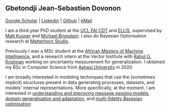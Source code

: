 ## Gbetondji Jean-Sebastien Dovonon
[Google Scholar](https://scholar.google.com/citations?user=_rFYqP0AAAAJ&hl=en) | [Linkedin](https://www.linkedin.com/in/gbetondji-dovonon/) | [Github](https://github.com/jean72human) | [eMail](mailto:gdovonon@aimsammi.org)

I am a third year PhD student at the [UCL FAI CDT](https://www.ucl.ac.uk/foundational-ai-cdt/foundational-artificial-intelligence-mphilphd) and [ELLIS](https://ellis.eu/), supervised by [Matt Kusner](https://mkusner.github.io/) and [Michael Bronstein](https://www.cs.ox.ac.uk/people/michael.bronstein/). I also do Bayesian Optimisation research at [Matterhorn Studio](https://matterhorn.studio/).

Previously I was a MSc student at the [African Masters of Machine Intelligence](https://aimsammi.org/), and a research intern at the Vector Institute with [Rahul G. Krishnan](http://www.cs.toronto.edu/~rahulgk/index.html) working on uncertainty measurement for generalization. I obtained my BSc in Computer Science from [Ashesi University](https://www.ashesi.edu.gh/) in 2020.

I am broadly interested in modeling techniques that use the (sometimes implicit) structures present in data generating processes, datasets, and models' internal representations. More specifically, at the moment, I am interested in [understanding and improving message passing models](https://arxiv.org/pdf/2401.04301.pdf), [domain generalisation and adaptation](https://arxiv.org/pdf/2303.05470.pdf), and [multi-fidelity Bayesian optimisation](https://arxiv.org/pdf/2312.12633.pdf)
